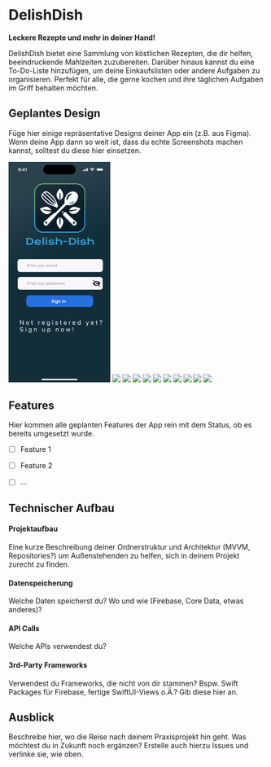 # DelishDish

**Leckere Rezepte und mehr in deiner Hand!**

DelishDish bietet eine Sammlung von köstlichen Rezepten, die dir helfen, beeindruckende Mahlzeiten zuzubereiten. 
Darüber hinaus kannst du eine To-Do-Liste hinzufügen, um deine Einkaufslisten oder andere Aufgaben zu organisieren. 
Perfekt für alle, die gerne kochen und ihre täglichen Aufgaben im Griff behalten möchten.

## Geplantes Design
Füge hier einige repräsentative Designs deiner App ein (z.B. aus Figma).
Wenn deine App dann so weit ist, dass du echte Screenshots machen kannst, solltest du diese hier einsetzen.
<p>
  <img src="./img/DelishDish - LoginView - Anmelden_1.png" width="200">
  <img src="./img/img/DelishDish - LoginView - Registieren_2.png" width="200">
  <img src="./img/img/DelsihDish - RecipesListView_3.png" width="200">
  <img src="./img/img/img/DelishDish - RecpeListDetailsView - Ingredient_4.png.png" width="200">
  <img src="./img/img/img/DelishDish - RecpeListDetailsView - Measure_5.png" width="200">
  <img src="./img/img/DelsihDish - RecipesListView_3.png" width="200">
  <img src="./img/img/DelsihDish - RecipesListView_3.png" width="200">
  <img src="./img/img/DelsihDish - RecipesListView_3.png" width="200">
  <img src="./img/img/DelsihDish - RecipesListView_3.png" width="200">
  <img src="./img/img/DelsihDish - RecipesListView_3.png" width="200">
  <img src="./img/img/DelsihDish - RecipesListView_3.png" width="200">
</p>


## Features
Hier kommen alle geplanten Features der App rein mit dem Status, ob es bereits umgesetzt wurde.

- [ ] Feature 1
- [ ] Feature 2
- [ ] ...


## Technischer Aufbau

#### Projektaufbau
Eine kurze Beschreibung deiner Ordnerstruktur und Architektur (MVVM, Repositories?) um Außenstehenden zu helfen, sich in deinem Projekt zurecht zu finden.

#### Datenspeicherung
Welche Daten speicherst du? Wo und wie (Firebase, Core Data, etwas anderes)?

#### API Calls
Welche APIs verwendest du?

#### 3rd-Party Frameworks
Verwendest du Frameworks, die nicht von dir stammen? Bspw. Swift Packages für Firebase, fertige SwiftUI-Views o.Ä.? Gib diese hier an.


## Ausblick
Beschreibe hier, wo die Reise nach deinem Praxisprojekt hin geht. Was möchtest du in Zukunft noch ergänzen? Erstelle auch hierzu Issues und verlinke sie, wie oben.
 
